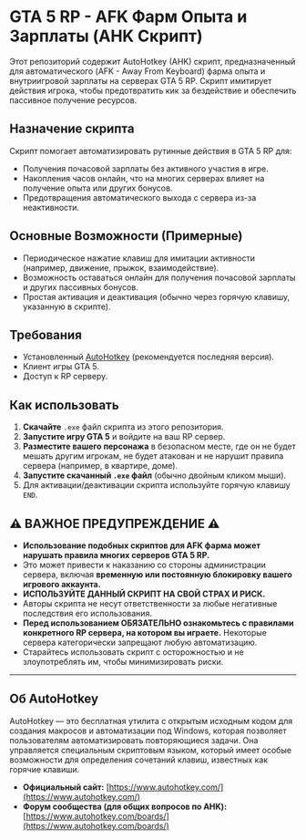 # GTA 5 RP - AFK Фарм Опыта и Зарплаты (AHK Скрипт)

Этот репозиторий содержит AutoHotkey (AHK) скрипт, предназначенный для автоматического (AFK - Away From Keyboard) фарма опыта и внутриигровой зарплаты на серверах GTA 5 RP.
Скрипт имитирует действия игрока, чтобы предотвратить кик за бездействие и обеспечить пассивное получение ресурсов.

## Назначение скрипта

Скрипт помогает автоматизировать рутинные действия в GTA 5 RP для:
*   Получения почасовой зарплаты без активного участия в игре.
*   Накопления часов онлайн, что на многих серверах влияет на получение опыта или других бонусов.
*   Предотвращения автоматического выхода с сервера из-за неактивности.

## Основные Возможности (Примерные)

*   Периодическое нажатие клавиш для имитации активности (например, движение, прыжок, взаимодействие).
*   Возможность оставаться онлайн для получения почасовой зарплаты и других пассивных бонусов.
*   Простая активация и деактивация (обычно через горячую клавишу, указанную в скрипте).

## Требования

*   Установленный [AutoHotkey](https://www.autohotkey.com/) (рекомендуется последняя версия).
*   Клиент игры GTA 5.
*   Доступ к RP серверу.

## Как использовать

1.  **Скачайте** `.exe` файл скрипта из этого репозитория.
2.  **Запустите игру GTA 5** и войдите на ваш RP сервер.
3.  **Разместите вашего персонажа** в безопасном месте, где он не будет мешать другим игрокам, не будет атакован и не нарушит правила сервера (например, в квартире, доме).
4.  **Запустите скачанный `.exe` файл** (обычно двойным кликом мыши).
5.  Для активации/деактивации скрипта используйте горячую клавишу `END`. 

## ⚠️ ВАЖНОЕ ПРЕДУПРЕЖДЕНИЕ ⚠️

*   **Использование подобных скриптов для AFK фарма может нарушать правила многих серверов GTA 5 RP.**
*   Это может привести к наказанию со стороны администрации сервера, включая **временную или постоянную блокировку вашего игрового аккаунта.**
*   **ИСПОЛЬЗУЙТЕ ДАННЫЙ СКРИПТ НА СВОЙ СТРАХ И РИСК.**
*   Авторы скрипта не несут ответственности за любые негативные последствия его использования.
*   **Перед использованием ОБЯЗАТЕЛЬНО ознакомьтесь с правилами конкретного RP сервера, на котором вы играете.** Некоторые сервера категорически запрещают любую автоматизацию.
*   Старайтесь использовать скрипт с осторожностью и не злоупотреблять им, чтобы минимизировать риски.

---

## Об AutoHotkey

AutoHotkey — это бесплатная утилита с открытым исходным кодом для создания макросов и автоматизации под Windows, которая позволяет пользователям автоматизировать повторяющиеся задачи. Она управляется специальным скриптовым языком, который имеет особые возможности для определения сочетаний клавиш, известных как горячие клавиши.

*   **Официальный сайт:** [https://www.autohotkey.com/](https://www.autohotkey.com/)
*   **Форум сообщества (для общих вопросов по AHK):** [https://www.autohotkey.com/boards/](https://www.autohotkey.com/boards/)

